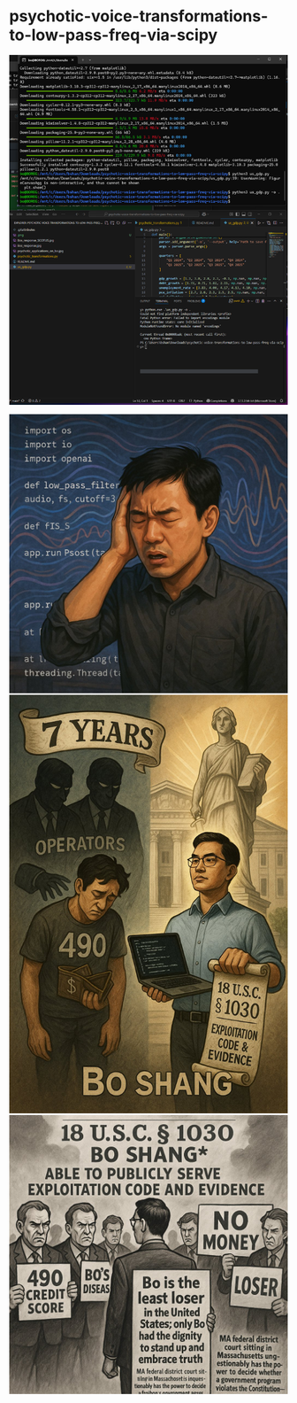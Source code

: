 # psychotic-voice-transformations-to-low-pass-freq-via-scipy
![alt text](windows_security_chip_uefi_rootkit_python.png)

![alt text](psychotic_applications_on_bo.jpg) ![alt text](Bos_response_SCOTUS.jpg) ![alt text](Bos_response.jpg)